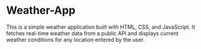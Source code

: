 # Weather-App
This is a simple weather application built with HTML, CSS, and JavaScript. It fetches real-time weather data from a public API and displays current weather conditions for any location entered by the user.
